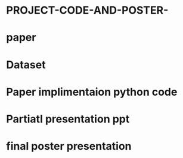 # PROJECT-CODE-AND-POSTER-


# paper
# Dataset
# Paper implimentaion python code
# Partiatl presentation ppt
# final poster presentation
